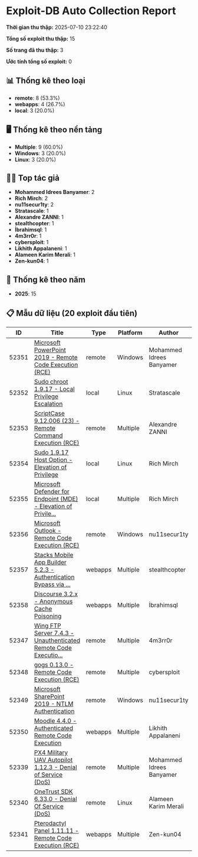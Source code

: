 # Exploit-DB Auto Collection Report

**Thời gian thu thập:** 2025-07-10 23:22:40

**Tổng số exploit thu thập:** 15

**Số trang đã thu thập:** 3

**Ước tính tổng số exploit:** 0

## 📊 Thống kê theo loại

- **remote**: 8 (53.3%)
- **webapps**: 4 (26.7%)
- **local**: 3 (20.0%)

## 🖥️ Thống kê theo nền tảng

- **Multiple**: 9 (60.0%)
- **Windows**: 3 (20.0%)
- **Linux**: 3 (20.0%)

## 👨‍💻 Top tác giả

- **Mohammed Idrees Banyamer**: 2
- **Rich Mirch**: 2
- **nu11secur1ty**: 2
- **Stratascale**: 1
- **Alexandre ZANNI**: 1
- **stealthcopter**: 1
- **İbrahimsql**: 1
- **4m3rr0r**: 1
- **cybersploit**: 1
- **Likhith Appalaneni**: 1
- **Alameen Karim Merali**: 1
- **Zen-kun04**: 1

## 📅 Thống kê theo năm

- **2025**: 15

## 📋 Mẫu dữ liệu (20 exploit đầu tiên)

| ID | Title | Type | Platform | Author | Date |
|---|---|---|---|---|---|
| 52351 | [Microsoft PowerPoint 2019 - Remote Code Execution (RCE)](https://www.exploit-db.com/exploits/52351) | remote | Windows | Mohammed Idrees Banyamer | 2025-07-08 |
| 52352 | [Sudo chroot 1.9.17 - Local Privilege Escalation](https://www.exploit-db.com/exploits/52352) | local | Linux | Stratascale | 2025-07-08 |
| 52353 | [ScriptCase 9.12.006 (23) - Remote Command Execution (RCE)](https://www.exploit-db.com/exploits/52353) | remote | Multiple | Alexandre ZANNI | 2025-07-08 |
| 52354 | [Sudo 1.9.17 Host Option - Elevation of Privilege](https://www.exploit-db.com/exploits/52354) | local | Linux | Rich Mirch | 2025-07-08 |
| 52355 | [Microsoft Defender for Endpoint (MDE) - Elevation of Privile...](https://www.exploit-db.com/exploits/52355) | local | Multiple | Rich Mirch | 2025-07-08 |
| 52356 | [Microsoft Outlook - Remote Code Execution (RCE)](https://www.exploit-db.com/exploits/52356) | remote | Windows | nu11secur1ty | 2025-07-08 |
| 52357 | [Stacks Mobile App Builder 5.2.3 - Authentication Bypass via ...](https://www.exploit-db.com/exploits/52357) | webapps | Multiple | stealthcopter | 2025-07-08 |
| 52358 | [Discourse 3.2.x - Anonymous Cache Poisoning](https://www.exploit-db.com/exploits/52358) | webapps | Multiple | İbrahimsql | 2025-07-08 |
| 52347 | [Wing FTP Server 7.4.3 - Unauthenticated Remote Code Executio...](https://www.exploit-db.com/exploits/52347) | remote | Multiple | 4m3rr0r | 2025-07-02 |
| 52348 | [gogs 0.13.0 - Remote Code Execution (RCE)](https://www.exploit-db.com/exploits/52348) | remote | Multiple | cybersploit | 2025-07-02 |
| 52349 | [Microsoft SharePoint 2019 - NTLM Authentication](https://www.exploit-db.com/exploits/52349) | remote | Windows | nu11secur1ty | 2025-07-02 |
| 52350 | [Moodle 4.4.0 - Authenticated Remote Code Execution](https://www.exploit-db.com/exploits/52350) | webapps | Multiple | Likhith Appalaneni | 2025-07-02 |
| 52339 | [PX4 Military UAV Autopilot 1.12.3 - Denial of Service (DoS)](https://www.exploit-db.com/exploits/52339) | remote | Multiple | Mohammed Idrees Banyamer | 2025-06-26 |
| 52340 | [OneTrust SDK 6.33.0 - Denial Of Service (DoS)](https://www.exploit-db.com/exploits/52340) | remote | Linux | Alameen Karim Merali | 2025-06-26 |
| 52341 | [Pterodactyl Panel 1.11.11 - Remote Code Execution (RCE)](https://www.exploit-db.com/exploits/52341) | webapps | Multiple | Zen-kun04 | 2025-06-26 |
